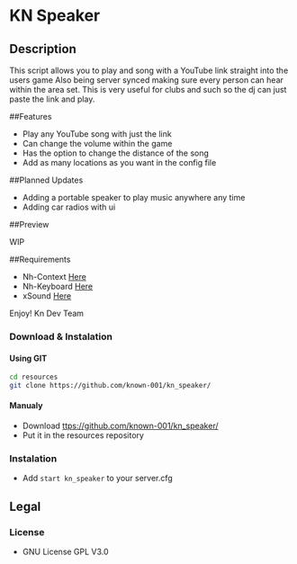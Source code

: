 # KN Speaker

## Description

This script allows you to play and song with a YouTube link straight into the users
game Also being server synced making sure every person can hear within the area set.
This is very useful for clubs and such so the dj can just paste the link and play. 

##Features

* Play any YouTube song with just the link
* Can change the volume within the game
* Has the option to change the distance of the song
* Add as many locations as you want in the config file

##Planned Updates

* Adding a portable speaker to play music anywhere any time
* Adding car radios with ui

##Preview

WIP

##Requirements

* Nh-Context [Here](https://github.com/known-001/nh-context)
* Nh-Keyboard [Here](https://github.com/nerohiro/nh-keyboard)
* xSound [Here](https://github.com/Xogy/xsound)

Enjoy!
Kn Dev Team 

### Download & Instalation

#### Using GIT

```sh
cd resources
git clone https://github.com/known-001/kn_speaker/
```

#### Manualy

- Download <ttps://github.com/known-001/kn_speaker/>
- Put it in the resources repository

### Instalation

- Add `start kn_speaker` to your server.cfg

## Legal

### License

- GNU License GPL V3.0
